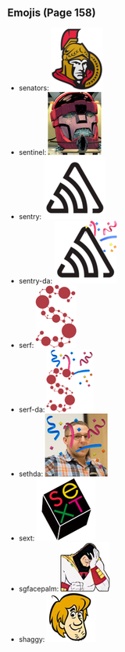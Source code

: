 
## Emojis (Page 158)

* senators: ![senators](output/senators.png)
* sentinel: ![sentinel](output/sentinel.png)
* sentry: ![sentry](output/sentry.png)
* sentry-da: ![sentry-da](output/sentry-da.png)
* serf: ![serf](output/serf.png)
* serf-da: ![serf-da](output/serf-da.png)
* sethda: ![sethda](output/sethda.png)
* sext: ![sext](output/sext.png)
* sgfacepalm: ![sgfacepalm](output/sgfacepalm.gif)
* shaggy: ![shaggy](output/shaggy.png)
